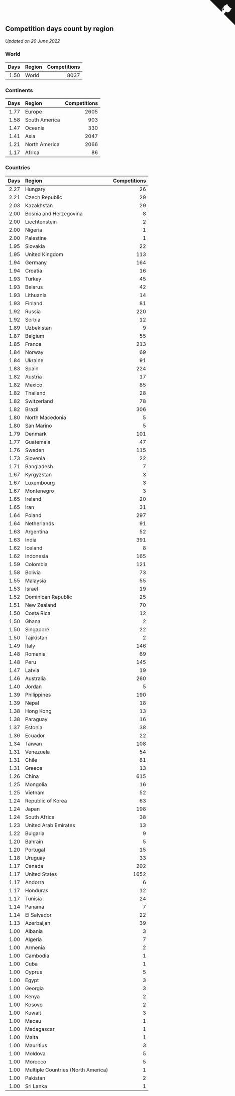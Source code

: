 ## Competition days count by region

*Updated on 20 June 2022*


### World

| Days | Region | Competitions |
| ---: | :--- | ---: |
| 1.50 | World | 8037 |

### Continents

| Days | Region | Competitions |
| ---: | :--- | ---: |
| 1.77 | Europe | 2605 |
| 1.58 | South America | 903 |
| 1.47 | Oceania | 330 |
| 1.41 | Asia | 2047 |
| 1.21 | North America | 2066 |
| 1.17 | Africa | 86 |

### Countries

| Days | Region | Competitions |
| ---: | :--- | ---: |
| 2.27 | Hungary | 26 |
| 2.21 | Czech Republic | 29 |
| 2.03 | Kazakhstan | 29 |
| 2.00 | Bosnia and Herzegovina | 8 |
| 2.00 | Liechtenstein | 2 |
| 2.00 | Nigeria | 1 |
| 2.00 | Palestine | 1 |
| 1.95 | Slovakia | 22 |
| 1.95 | United Kingdom | 113 |
| 1.94 | Germany | 164 |
| 1.94 | Croatia | 16 |
| 1.93 | Turkey | 45 |
| 1.93 | Belarus | 42 |
| 1.93 | Lithuania | 14 |
| 1.93 | Finland | 81 |
| 1.92 | Russia | 220 |
| 1.92 | Serbia | 12 |
| 1.89 | Uzbekistan | 9 |
| 1.87 | Belgium | 55 |
| 1.85 | France | 213 |
| 1.84 | Norway | 69 |
| 1.84 | Ukraine | 91 |
| 1.83 | Spain | 224 |
| 1.82 | Austria | 17 |
| 1.82 | Mexico | 85 |
| 1.82 | Thailand | 28 |
| 1.82 | Switzerland | 78 |
| 1.82 | Brazil | 306 |
| 1.80 | North Macedonia | 5 |
| 1.80 | San Marino | 5 |
| 1.79 | Denmark | 101 |
| 1.77 | Guatemala | 47 |
| 1.76 | Sweden | 115 |
| 1.73 | Slovenia | 22 |
| 1.71 | Bangladesh | 7 |
| 1.67 | Kyrgyzstan | 3 |
| 1.67 | Luxembourg | 3 |
| 1.67 | Montenegro | 3 |
| 1.65 | Ireland | 20 |
| 1.65 | Iran | 31 |
| 1.64 | Poland | 297 |
| 1.64 | Netherlands | 91 |
| 1.63 | Argentina | 52 |
| 1.63 | India | 391 |
| 1.62 | Iceland | 8 |
| 1.62 | Indonesia | 165 |
| 1.59 | Colombia | 121 |
| 1.58 | Bolivia | 73 |
| 1.55 | Malaysia | 55 |
| 1.53 | Israel | 19 |
| 1.52 | Dominican Republic | 25 |
| 1.51 | New Zealand | 70 |
| 1.50 | Costa Rica | 12 |
| 1.50 | Ghana | 2 |
| 1.50 | Singapore | 22 |
| 1.50 | Tajikistan | 2 |
| 1.49 | Italy | 146 |
| 1.48 | Romania | 69 |
| 1.48 | Peru | 145 |
| 1.47 | Latvia | 19 |
| 1.46 | Australia | 260 |
| 1.40 | Jordan | 5 |
| 1.39 | Philippines | 190 |
| 1.39 | Nepal | 18 |
| 1.38 | Hong Kong | 13 |
| 1.38 | Paraguay | 16 |
| 1.37 | Estonia | 38 |
| 1.36 | Ecuador | 22 |
| 1.34 | Taiwan | 108 |
| 1.31 | Venezuela | 54 |
| 1.31 | Chile | 81 |
| 1.31 | Greece | 13 |
| 1.26 | China | 615 |
| 1.25 | Mongolia | 16 |
| 1.25 | Vietnam | 52 |
| 1.24 | Republic of Korea | 63 |
| 1.24 | Japan | 198 |
| 1.24 | South Africa | 38 |
| 1.23 | United Arab Emirates | 13 |
| 1.22 | Bulgaria | 9 |
| 1.20 | Bahrain | 5 |
| 1.20 | Portugal | 15 |
| 1.18 | Uruguay | 33 |
| 1.17 | Canada | 202 |
| 1.17 | United States | 1652 |
| 1.17 | Andorra | 6 |
| 1.17 | Honduras | 12 |
| 1.17 | Tunisia | 24 |
| 1.14 | Panama | 7 |
| 1.14 | El Salvador | 22 |
| 1.13 | Azerbaijan | 39 |
| 1.00 | Albania | 3 |
| 1.00 | Algeria | 7 |
| 1.00 | Armenia | 2 |
| 1.00 | Cambodia | 1 |
| 1.00 | Cuba | 1 |
| 1.00 | Cyprus | 5 |
| 1.00 | Egypt | 3 |
| 1.00 | Georgia | 3 |
| 1.00 | Kenya | 2 |
| 1.00 | Kosovo | 2 |
| 1.00 | Kuwait | 3 |
| 1.00 | Macau | 1 |
| 1.00 | Madagascar | 1 |
| 1.00 | Malta | 1 |
| 1.00 | Mauritius | 3 |
| 1.00 | Moldova | 5 |
| 1.00 | Morocco | 5 |
| 1.00 | Multiple Countries (North America) | 1 |
| 1.00 | Pakistan | 2 |
| 1.00 | Sri Lanka | 1 |


<a href="https://github.com/jonatanklosko/wca_statistics" class="github-corner" aria-label="View source on Github"><svg width="80" height="80" viewBox="0 0 250 250" style="fill:#151513; color:#fff; position: absolute; top: 0; border: 0; right: 0;" aria-hidden="true"><path d="M0,0 L115,115 L130,115 L142,142 L250,250 L250,0 Z"></path><path d="M128.3,109.0 C113.8,99.7 119.0,89.6 119.0,89.6 C122.0,82.7 120.5,78.6 120.5,78.6 C119.2,72.0 123.4,76.3 123.4,76.3 C127.3,80.9 125.5,87.3 125.5,87.3 C122.9,97.6 130.6,101.9 134.4,103.2" fill="currentColor" style="transform-origin: 130px 106px;" class="octo-arm"></path><path d="M115.0,115.0 C114.9,115.1 118.7,116.5 119.8,115.4 L133.7,101.6 C136.9,99.2 139.9,98.4 142.2,98.6 C133.8,88.0 127.5,74.4 143.8,58.0 C148.5,53.4 154.0,51.2 159.7,51.0 C160.3,49.4 163.2,43.6 171.4,40.1 C171.4,40.1 176.1,42.5 178.8,56.2 C183.1,58.6 187.2,61.8 190.9,65.4 C194.5,69.0 197.7,73.2 200.1,77.6 C213.8,80.2 216.3,84.9 216.3,84.9 C212.7,93.1 206.9,96.0 205.4,96.6 C205.1,102.4 203.0,107.8 198.3,112.5 C181.9,128.9 168.3,122.5 157.7,114.1 C157.9,116.9 156.7,120.9 152.7,124.9 L141.0,136.5 C139.8,137.7 141.6,141.9 141.8,141.8 Z" fill="currentColor" class="octo-body"></path></svg></a><style>.github-corner:hover .octo-arm{animation:octocat-wave 560ms ease-in-out}@keyframes octocat-wave{0%,100%{transform:rotate(0)}20%,60%{transform:rotate(-25deg)}40%,80%{transform:rotate(10deg)}}@media (max-width:500px){.github-corner:hover .octo-arm{animation:none}.github-corner .octo-arm{animation:octocat-wave 560ms ease-in-out}}</style>
